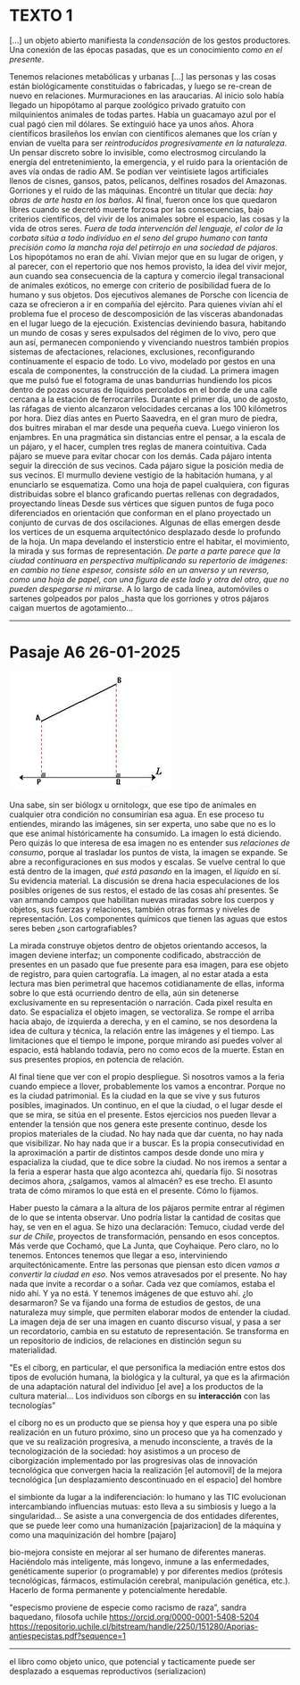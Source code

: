 
# __TEXTO 1__

[...] un objeto abierto manifiesta la _condensación_ de los gestos productores. Una conexión de las épocas pasadas, que es un conocimiento _como en el presente_.

Tenemos relaciones metabólicas y urbanas [...] las personas y las cosas están biológicamente constituidas o fabricadas, y luego se re-crean de nuevo en relaciones. Murmuraciones en las araucarias. Al inicio solo había llegado un hipopótamo al parque zoológico privado gratuito con milquinientos animales de todas partes. Había un guacamayo azul por el cual pagó cien mil dólares. Se extinguió hace ya unos años. Ahora científicos brasileños los envían con científicos alemanes que los crían y envian de vuelta para ser _reintroducidos progresivamente en la naturaleza_. Un pensar discreto sobre lo invisible, como electrosmog circulando la energía del entretenimiento, la emergencia, y el ruido para la orientación de aves vía ondas de radio AM. Se podían ver veintisiete lagos artificiales llenos de cisnes, gansos, patos, pelícanos, delfines rosados del Amazonas. Gorriones y el ruido de las máquinas. Encontré un titular que decía: _hay obras de arte hasta en los baños_. Al final, fueron once los que quedaron libres cuando se decretó muerte forzosa por las consecuencias, bajo criterios científicos, del vivir de los animales sobre el espacio, las cosas y la vida de otros seres.  _Fuera de toda intervención del lenguaje, el color de la corbata sitúa a todo individuo en el seno del grupo humano con tanta precisión como la mancha roja del petirrojo en una sociedad de pájaros._ Los hipopótamos no eran de ahí. Vivían mejor que en su lugar de origen, y al parecer, con el repertorio que nos hemos provisto, la idea del vivir mejor, aun cuando sea consecuencia de la captura y comercio ilegal transacional de animales exóticos, no emerge con criterio de posibilidad fuera de lo humano y sus objetos. Dos ejecutivos alemanes de Porsche con licencia de caza se ofrecieron a ir en compañía del ejército. Para quienes vivían ahí el problema fue el proceso de descomposición de las vísceras abandonadas en el lugar luego de la ejecución. Existencias deviniendo basura, habitando un mundo de cosas y seres expulsados del régimen de lo vivo, pero que aun así, permanecen componiendo y vivenciando nuestros también propios sistemas de afectaciones, relaciones, exclusiones, reconfigurando contínuamente el espacio de todo. Lo vivo, modelado por gestos en una escala de componentes, la construcción de la ciudad. La primera imagen que me pulsó fue el fotograma de unas bandurrias hundiendo los picos dentro de pozas oscuras de líquidos percolados en el borde de una calle cercana a la estación de ferrocarriles. Durante el primer día, uno de agosto, las ráfagas de viento alcanzaron velocidades cercanas a los 100 kilómetros por hora. Diez días antes en Puerto Saavedra, en el gran muro de piedra, dos buitres miraban el mar desde una pequeña cueva. Luego vinieron los enjambres. En una pragmática sin distancias entre el pensar, a la escala de un pájaro, y el hacer, cumplen tres reglas de manera cointuitiva. Cada pájaro se mueve para evitar chocar con los demás. Cada pájaro intenta seguir la dirección de sus vecinos. Cada pájaro sigue la posición media de sus vecinos. El murmullo deviene vestigio de la habitación humana, y al enunciarlo se esquematiza. Como una hoja de papel cualquiera, con figuras distribuidas sobre el blanco graficando puertas rellenas con degradados, proyectando líneas Desde sus vértices que siguen puntos de fuga poco diferenciados en orientación que conforman en el plano proyectado un conjunto de curvas de dos oscilaciones. Algunas de ellas emergen desde los vertices de un esquema arquitectónico desplazado desde lo profundo de la hoja. Un mapa develando el instersticio entre el habitar, el movimiento, la mirada y sus formas de representación. _De parte a parte parece que la ciudad continuara en perspectiva multiplicando su repertorio de imágenes: en cambio no tiene espesor, consiste sólo en un anverso y un reverso, como una hoja de papel, con una figura de este lado y otra del otro, que no pueden despegarse ni mirarse._ A lo largo de cada línea, automóviles o sartenes golpeados por palos _hasta que los gorriones y otros pájaros caigan muertos de agotamiento...

---

# Pasaje A6 __26-01-2025__

![](Proyeccion.JPG)

Una sabe, sin ser biólogx u ornitologx, que ese tipo de animales en cualquier otra condición no consumirían esa agua. En ese proceso tu entiendes, mirando las imágenes, sin ser experta, uno sabe que no es lo que ese animal históricamente ha consumido. La imagen lo está diciendo. Pero quizás lo que interesa de esa imagen no es entender sus _relaciones de consumo_, porque al trasladar los puntos de vista, la imagen se expande. Se abre a reconfiguraciones en sus modos y escalas. Se vuelve central lo que está dentro de la imagen, _qué está pasando_ en la imagen, el _líquido_ en sí. Su evidencia material. La discusión se drena hacia especulaciones de los posibles orígenes de sus restos, el estado de las cosas ahí presentes. Se van armando campos que habilitan nuevas miradas sobre los cuerpos y objetos, sus fuerzas y relaciones, también otras formas y niveles de representación. Los componentes químicos que tienen las aguas que estos seres beben ¿son cartografiables?

La mirada construye objetos dentro de objetos orientando accesos, la imagen deviene interfaz; un componente codificado, abstracción de presentes en un pasado que fue presente para esa imagen, para ese objeto de registro, para quien cartografía. La imagen, al no estar atada a esta lectura mas bien perimetral que hacemos cotidianamente de ellas, informa sobre lo que está ocurriendo dentro de ella, aún sin detenerse exclusivamente en su representación o narración. Cada pixel resulta en dato. Se espacializa el objeto imagen, se vectoraliza. Se rompe el arriba hacia abajo, de izquierda a derecha, y en el camino, se nos desordena la idea de cultura y técnica, la relación entre las imágenes y el tiempo. Las limitaciones que el tiempo le impone, porque mirando así puedes volver al espacio, está hablando todavía, pero no como ecos de la muerte. Estan en sus presentes propios, en potencia de relación.

Al final tiene que ver con el propio despliegue. Si nosotros vamos a la feria cuando empiece a llover, probablemente los vamos a encontrar. Porque no es la ciudad patrimonial. Es la ciudad en la que se vive y sus futuros posibles, imaginados. Un continuo, en el que la ciudad, o el lugar desde el que se mira, se sitúa en el presente. Estos ejercicios nos pueden llevar a entender la tensión que nos genera este presente continuo, desde los propios materiales de la ciudad. No hay nada que dar cuenta, no hay nada que visibilizar. No hay nada que ir a buscar. Es la propia consecutividad en la aproximación a partir de distintos campos desde donde uno mira y espacializa la ciudad, que te dice sobre la ciudad. No nos iremos a sentar a la feria a esperar hasta que algo acontezca ahí, quedaría fijo. Si nosotras decimos ahora, ¿salgamos, vamos al almacén? es ese trecho. El asunto trata de cómo miramos lo que está en el presente. Cómo lo fijamos.

Haber puesto la cámara a la altura de los pájaros permite entrar al régimen de lo que se intenta observar. Uno podría listar la cantidad de cositas que hay, se ven en el agua. Se hizo una declaración: Temuco, ciudad verde del _sur de Chile_, proyectos de transformación, pensando en esos conceptos. Más verde que Cochamó, que La Junta, que Coyhaique. Pero claro, no lo tenemos. Entonces tenemos que llegar a eso, interviniendo arquitectónicamente. Entre las personas que piensan esto dicen _vamos a convertir la ciudad en eso_. Nos vemos atravesados por el presente. No hay nada que invite a recordar o a soñar. Cada vez que comíamos, estaba el nido ahí. Y ya no está. Y tenemos imágenes de que estuvo ahí. ¿lo desarmaron? Se va fijando una forma de estudios de gestos, de una naturaleza muy simple, que permiten elaborar modos de entender la ciudad. La imagen deja de ser una imagen en cuanto discurso visual, y pasa a ser un recordatorio, cambia en su estatuto de representación. Se transforma en un repositorio de indicios, de relaciones en distinción segun su materialidad.

"Es el cíborg, en particular, el que personifica la mediación entre estos dos tipos de evolución humana, la biológica y la cultural, ya que es la afirmación de una adaptación natural del individuo [el ave] a los productos de la cultura material... Los individuos son cíborgs en su __interacción__ con las tecnologías"

el cíborg no es un producto que se piensa hoy y que espera una po sible realización en un futuro próximo, sino un proceso que ya ha comenzado y que ve su realización progresiva, a menudo inconsciente, a través de la tecnologización de la sociedad: hoy asistimos a un proceso de ciborgización implementado por las progresivas olas de innovación tecnológica que convergen hacia la realización [el automovil] de la mejora tecnológica [un desplazamiento descontinuado en el espacio] del hombre 

el simbionte da lugar a la indiferenciación: lo humano y las TIC evolucionan intercambiando influencias mutuas: esto lleva a su simbiosis y luego a la singularidad... Se asiste a una convergencia de dos entidades diferentes, que se puede leer como una humanización [pajarizacion] de la máquina y como una maquinización del hombre [pajaro] 

bio-mejora consiste en mejorar al ser humano de diferentes maneras. Haciéndolo más inteligente, más longevo, inmune a las enfermedades, genéticamente superior (o programable) y por diferentes medios (prótesis tecnológicas, fármacos, estimulación cerebral, manipulación genética, etc.). Hacerlo de forma permanente y potencialmente heredable.

"especismo proviene de especie como racismo de raza”, sandra baquedano, filosofa uchile
https://orcid.org/0000-0001-5408-5204
https://repositorio.uchile.cl/bitstream/handle/2250/151280/Aporias-antiespecistas.pdf?sequence=1


---

el libro como objeto unico, que potencial y tacticamente puede ser desplazado a esquemas reproductivos (serializacion)